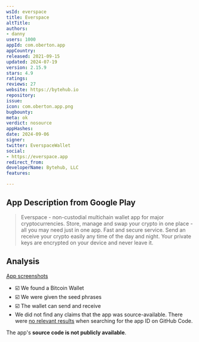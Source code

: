 ```yaml
---
wsId: everspace
title: Everspace
altTitle: 
authors:
- danny
users: 1000
appId: com.oberton.app
appCountry: 
released: 2021-09-15
updated: 2024-07-19
version: 2.15.9
stars: 4.9
ratings: 
reviews: 27
website: https://bytehub.io
repository: 
issue: 
icon: com.oberton.app.png
bugbounty: 
meta: ok
verdict: nosource
appHashes: 
date: 2024-09-06
signer: 
twitter: EverspaceWallet
social:
- https://everspace.app
redirect_from: 
developerName: Bytehub, LLC
features: 

---
```


## App Description from Google Play

> Everspace - non-custodial multichain wallet app for major cryptocurrencies. Store, manage and swap your crypto in one place - аll you may need just in one app. Fast and secure service. Send an receive your crypto easily any time of the day and night. Your private keys are encrypted on your device and never leave it. 

## Analysis 

[App screenshots](https://x.com/BitcoinWalletz/status/1832004393383972978)

- ☑️ We found a Bitcoin Wallet
- ☑️ We were given the seed phrases
- ☑️ The wallet can send and receive
- We did not find any claims that the app was source-available. There were [no relevant results](https://github.com/search?q=%22com.oberton.app%22&type=code) when searching for the app ID on GitHub Code.

The app's **source code is not publicly available**.

